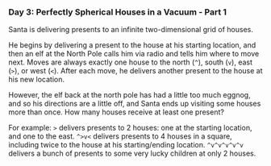 ### Day 3: Perfectly Spherical Houses in a Vacuum - Part 1

Santa is delivering presents to an infinite two-dimensional grid of houses.

He begins by delivering a present to the house at his starting location, and then an elf at the North Pole calls him via radio and tells him where to move next. Moves are always exactly one house to the north (`^`), south (`v`), east (`>`), or west (`<`). After each move, he delivers another present to the house at his new location.

However, the elf back at the north pole has had a little too much eggnog, and so his directions are a little off, and Santa ends up visiting some houses more than once. How many houses receive at least one present?

For example:
`>` delivers presents to 2 houses: one at the starting location, and one to the east.
`^>v<` delivers presents to 4 houses in a square, including twice to the house at his starting/ending location.
`^v^v^v^v^v` delivers a bunch of presents to some very lucky children at only 2 houses.

